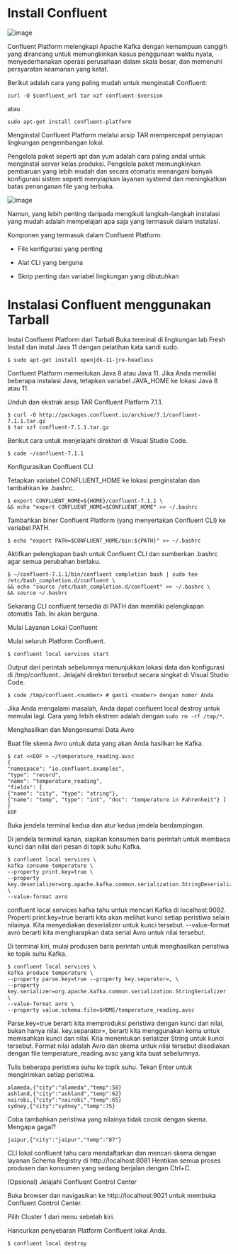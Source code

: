 # Install Confluent

![image](https://github.com/user-attachments/assets/f2b9029e-756e-4574-a1a0-88525ec80845)

Confluent Platform melengkapi Apache Kafka dengan kemampuan canggih yang dirancang untuk memungkinkan kasus penggunaan waktu nyata, menyederhanakan operasi perusahaan dalam skala besar, dan memenuhi persyaratan keamanan yang ketat.

Berikut adalah cara yang paling mudah untuk menginstall Confluent:

```
curl -O $confluent_url tar xzf confluent-$version
```
atau

```
sudo apt-get install confluent-platform
```
Menginstal Confluent Platform melalui arsip TAR mempercepat penyiapan lingkungan pengembangan lokal.

Pengelola paket seperti apt dan yum adalah cara paling andal untuk menginstal server kelas produksi. Pengelola paket memungkinkan pembaruan yang lebih mudah dan secara otomatis menangani banyak konfigurasi sistem seperti menyiapkan layanan systemd dan meningkatkan batas penanganan file yang terbuka.

![image](https://github.com/user-attachments/assets/b006cb0b-a7bf-4b57-80a3-faeeb2d89be2)

Namun, yang lebih penting daripada mengikuti langkah-langkah instalasi yang mudah adalah mempelajari apa saja yang termasuk dalam instalasi.

Komponen yang termasuk dalam Confluent Platform:

- File konfigurasi yang penting

- Alat CLI yang berguna

- Skrip penting dan variabel lingkungan yang dibutuhkan

# Instalasi Confluent menggunakan Tarball

Instal Confluent Platform dari Tarball
Buka terminal di lingkungan lab Fresh Install dan instal Java 11 dengan pelatihan kata sandi sudo.

```
$ sudo apt-get install openjdk-11-jre-headless
```

Confluent Platform memerlukan Java 8 atau Java 11. Jika Anda memiliki beberapa instalasi Java, tetapkan variabel JAVA_HOME ke lokasi Java 8 atau 11.

Unduh dan ekstrak arsip TAR Confluent Platform 7.1.1.

```
$ curl -O http://packages.confluent.io/archive/7.1/confluent-7.1.1.tar.gz
$ tar xzf confluent-7.1.1.tar.gz
```
Berikut cara untuk menjelajahi direktori di Visual Studio Code.

```
$ code ~/confluent-7.1.1
```

Konfigurasikan Confluent CLI

Tetapkan variabel CONFLUENT_HOME ke lokasi penginstalan dan tambahkan ke .bashrc.

```
$ export CONFLUENT_HOME=${HOME}/confluent-7.1.1 \
&& echo "export CONFLUENT_HOME=$CONFLUENT_HOME" >> ~/.bashrc
```

Tambahkan biner Confluent Platform (yang menyertakan Confluent CLI) ke variabel PATH.

```
$ echo "export PATH=$CONFLUENT_HOME/bin:${PATH}" >> ~/.bashrc
```
Aktifkan pelengkapan bash untuk Confluent CLI dan sumberkan .bashrc agar semua perubahan berlaku.

```
$ ~/confluent-7.1.1/bin/confluent completion bash | sudo tee /etc/bash_completion.d/confluent \
&& echo "source /etc/bash_completion.d/confluent" >> ~/.bashrc \
&& source ~/.bashrc
```

Sekarang CLI confluent tersedia di PATH dan memiliki pelengkapan otomatis Tab. Ini akan berguna.

Mulai Layanan Lokal Confluent

Mulai seluruh Platform Confluent.

```
$ confluent local services start
```

Output dari perintah sebelumnya menunjukkan lokasi data dan konfigurasi di /tmp/confluent.<some number>. Jelajahi direktori tersebut secara singkat di Visual Studio Code.

```
$ code /tmp/confluent.<number> # ganti <number> dengan nomor Anda
```

Jika Anda mengalami masalah, Anda dapat confluent local destroy untuk memulai lagi. Cara yang lebih ekstrem adalah dengan ```sudo rm -rf /tmp/*```.

Menghasilkan dan Mengonsumsi Data Avro

Buat file skema Avro untuk data yang akan Anda hasilkan ke Kafka.

```
$ cat <<EOF > ~/temperature_reading.avsc
{
"namespace": "io.confluent.examples",
"type": "record",
"name": "temperature_reading",
"fields": [
{"name": "city", "type": "string"},
{"name": "temp", "type": "int", "doc": "temperature in Fahrenheit"} ]
}
EOF
```

Buka jendela terminal kedua dan atur kedua jendela berdampingan.

Di jendela terminal kanan, siapkan konsumen baris perintah untuk membaca kunci dan nilai dari pesan di topik suhu Kafka.

```
$ confluent local services \
kafka consume temperature \
--property print.key=true \
--property key.deserializer=org.apache.kafka.common.serialization.StringDeserializer \
--value-format avro
```

confluent local services kafka tahu untuk mencari Kafka di localhost:9092. Properti print.key=true berarti kita akan melihat kunci setiap peristiwa selain nilainya. Kita menyediakan deserializer untuk kunci tersebut. --value-format avro berarti kita mengharapkan data serial Avro untuk nilai tersebut.

Di terminal kiri, mulai produsen baris perintah untuk menghasilkan peristiwa ke topik suhu Kafka.

```
$ confluent local services \
kafka produce temperature \
--property parse.key=true --property key.separator=, \
--property key.serializer=org.apache.kafka.common.serialization.StringSerializer \
--value-format avro \
--property value.schema.file=$HOME/temperature_reading.avsc
```

Parse.key=true berarti kita memproduksi peristiwa dengan kunci dan nilai, bukan hanya nilai. key.separator=, berarti kita menggunakan koma untuk memisahkan kunci dan nilai. Kita menentukan serializer String untuk kunci tersebut. Format nilai adalah Avro dan skema untuk nilai tersebut disediakan dengan file temperature_reading.avsc yang kita buat sebelumnya.

Tulis beberapa peristiwa suhu ke topik suhu. Tekan Enter untuk mengirimkan setiap peristiwa.

```
alameda,{"city":"alameda","temp":58}
ashland,{"city":"ashland","temp":62}
nairobi,{"city":"nairobi","temp":65}
sydney,{"city":"sydney","temp":75}
```

Coba tambahkan peristiwa yang nilainya tidak cocok dengan skema. Mengapa gagal?

```
jaipur,{"city":"jaipur","temp":"87"}
```

CLI lokal confluent tahu cara mendaftarkan dan mencari skema dengan layanan Schema Registry di http://localhost:8081
Hentikan semua proses produsen dan konsumen yang sedang berjalan dengan Ctrl+C.

(Opsional) Jelajahi Confluent Control Center

Buka browser dan navigasikan ke http://localhost:9021 untuk membuka Confluent Control Center.

Pilih Cluster 1 dari menu sebelah kiri.

Hancurkan penyebaran Platform Confluent lokal Anda.
```
$ confluent local destroy
```

